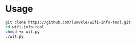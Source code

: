# Usage

```sh
git clone https://github.com/luovkle/wifi-info-tool.git
cd wifi-info-tool
chmod +x wit.py
./wit.py
```
